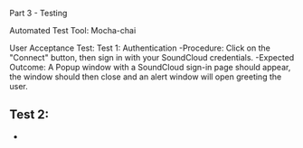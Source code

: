 Part 3 - Testing

Automated Test Tool: Mocha-chai


User Acceptance Test:
Test 1: Authentication
-Procedure: Click on the "Connect" button, then sign in with your SoundCloud credentials.
-Expected Outcome: A Popup window with a SoundCloud sign-in page should appear, the window should then close and an alert window will open greeting the user.

Test 2:
-
- 
